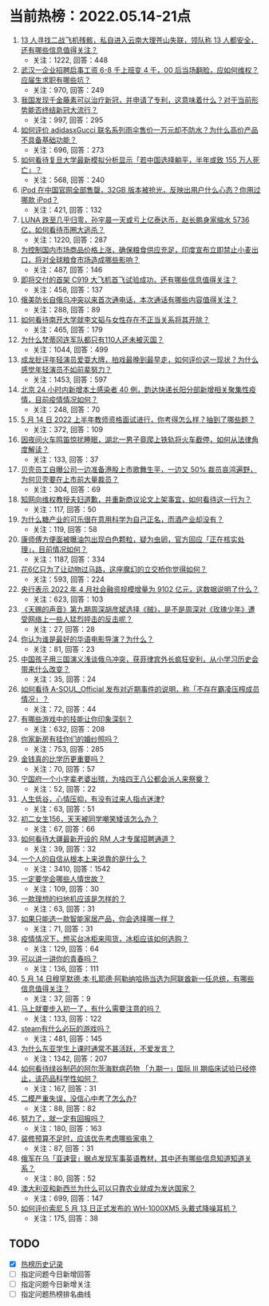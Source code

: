 # 当前热榜：2022.05.14-21点
1. [13 人寻找二战飞机残骸，私自进入云南大理苍山失联，领队称 13 人都安全，还有哪些信息值得关注？](https://www.zhihu.com/question/532746105)
    * 关注：1222, 回答：448
2. [武汉一企业招聘启事工资 6-8 千上班变 4 千，00 后当场翻脸，应如何维权？应届生求职有哪些坑？](https://www.zhihu.com/question/532668303)
    * 关注：970, 回答：249
3. [我国发现千金藤素可以治疗新冠，并申请了专利，这意味着什么？对于当前形势能否终结新冠大流行？](https://www.zhihu.com/question/532644869)
    * 关注：997, 回答：295
4. [如何评价 adidasxGucci 联名系列雨伞售价一万元却不防水？为什么高价产品不具备基础功能？](https://www.zhihu.com/question/532508209)
    * 关注：696, 回答：273
5. [如何看待复旦大学最新模拟分析显示「若中国选择躺平，半年或致 155 万人死亡」？](https://www.zhihu.com/question/532632807)
    * 关注：568, 回答：240
6. [iPod 在中国官网全部售罄，32GB 版本被抢光，反映出用户什么心态？你用过哪款 iPod？](https://www.zhihu.com/question/532475021)
    * 关注：421, 回答：132
7. [LUNA 跌至几乎归零，孙宇晨一天或亏上亿泰达币，赵长鹏身家缩水 5736 亿，如何看待币圈大逃杀？](https://www.zhihu.com/question/532645455)
    * 关注：1220, 回答：287
8. [为控制国内市场商品价格上涨，确保粮食供应充足，印度宣布立即禁止小麦出口，将对全球粮食市场造成哪些影响？](https://www.zhihu.com/question/532774990)
    * 关注：487, 回答：146
9. [即将交付的首架 C919 大飞机首飞试验成功，还有哪些信息值得关注？](https://www.zhihu.com/question/532772508)
    * 关注：458, 回答：137
10. [俄美防长自俄乌冲突以来首次通电话，本次通话有哪些内容值得关注？](https://www.zhihu.com/question/532747510)
    * 关注：288, 回答：89
11. [如何看待南开大学就李文韬与女性存在不正当关系将其开除？](https://www.zhihu.com/question/532640148)
    * 关注：465, 回答：179
12. [为什么梵蒂冈连军队都只有110人还未被灭国？](https://www.zhihu.com/question/431767839)
    * 关注：1044, 回答：499
13. [成龙批评年轻演员爱耍大牌，拍戏最晚到最早走，如何评价这一现状？为什么感觉年轻演员不如前辈努力？](https://www.zhihu.com/question/509828450)
    * 关注：1453, 回答：597
14. [北京 24 小时内新增本土感染者 40 例，韵达快递长阳分部新增相关聚集性疫情，目前疫情情况如何？](https://www.zhihu.com/question/532801858)
    * 关注：248, 回答：70
15. [5 月 14 日 2022 上半年教师资格面试进行，你考得怎么样？抽到了哪些题？](https://www.zhihu.com/question/532740812)
    * 关注：372, 回答：109
16. [因夜间火车鸣笛惊扰睡眠，湖北一男子竟爬上铁轨将火车截停，如何从法律角度解读？](https://www.zhihu.com/question/532461698)
    * 关注：133, 回答：37
17. [贝壳员工自曝公司一边准备港股上市歌舞生平，一边又 50% 裁员哀鸿遍野，为何贝壳要在上市前大量裁员？](https://www.zhihu.com/question/532257998)
    * 关注：304, 回答：69
18. [知网向维权教授夫妇道歉，并重新商议论文上架事宜，如何看待这一行为？](https://www.zhihu.com/question/532701127)
    * 关注：117, 回答：50
19. [为什么糖产业的可乐很在意用科学为自己正名，而酒产业却没有？](https://www.zhihu.com/question/531637674)
    * 关注：119, 回答：58
20. [康师傅方便面被曝油包出现白色颗粒，疑为虫卵，官方回应「正在核实处理」，目前情况如何？](https://www.zhihu.com/question/532700540)
    * 关注：1187, 回答：334
21. [花6亿只为了让动物过马路，这座魔幻的立交桥你觉得如何？](https://www.zhihu.com/question/532073398)
    * 关注：593, 回答：224
22. [央行表示 2022 年 4 月社会融资规模增量为 9102 亿元，这数据说明了什么？](https://www.zhihu.com/question/532654339)
    * 关注：623, 回答：103
23. [《天赐的声音》第九期周深胡彦斌选择《贼》，是不是周深对《玫瑰少年》遭受网络上一些人猛烈抨击的反击呢？](https://www.zhihu.com/question/532730070)
    * 关注：27, 回答：28
24. [你认为谁是最好的华语电影导演？为什么？](https://www.zhihu.com/question/342216546)
    * 关注：81, 回答：23
25. [中国孩子用三国演义浅谈俄乌冲突，获菲律宾外长疯狂安利，从小学习历史会带来什么改变？](https://www.zhihu.com/question/532423058)
    * 关注：35, 回答：24
26. [如何看待 A-SOUL_Official 发布对近期事件的说明，称「不存在霸凌压榨成员情况」？](https://www.zhihu.com/question/532798321)
    * 关注：72, 回答：44
27. [有哪些游戏中的技能让你印象深刻？](https://www.zhihu.com/question/62567851)
    * 关注：632, 回答：208
28. [你家新房有挂你们的婚纱照吗？](https://www.zhihu.com/question/339022636)
    * 关注：753, 回答：285
29. [金钱真的比学历更重要吗？](https://www.zhihu.com/question/532808565)
    * 关注：70, 回答：57
30. [宁国府一个小字辈老婆出殡，为啥四王八公都会派人来祭奠？](https://www.zhihu.com/question/531892985)
    * 关注：52, 回答：22
31. [人生低谷，心情压抑，有没有过来人指点迷津?](https://www.zhihu.com/question/532747472)
    * 关注：63, 回答：51
32. [初二女生156，天天被同学嘲笑矮该怎么办？](https://www.zhihu.com/question/532744776)
    * 关注：67, 回答：66
33. [如何看待大疆最新开设的 RM 人才专属招聘通道？](https://www.zhihu.com/question/532779477)
    * 关注：39, 回答：32
34. [一个人的自信从根本上来说靠的是什么？](https://www.zhihu.com/question/491729132)
    * 关注：3410, 回答：1542
35. [一定要学会哪些人情世故？](https://www.zhihu.com/question/531624981)
    * 关注：109, 回答：30
36. [一款理想的扫地机应该是怎样的？](https://www.zhihu.com/question/527928748)
    * 关注：63, 回答：31
37. [如果只能选一款智能家居产品，你会选择哪一样？](https://www.zhihu.com/question/528468060)
    * 关注：71, 回答：31
38. [疫情情况下，想买台冰柜来囤货，冰柜应该如何选购？](https://www.zhihu.com/question/528905748)
    * 关注：129, 回答：64
39. [可以讲一讲你的青春吗？](https://www.zhihu.com/question/532788269)
    * 关注：136, 回答：111
40. [5 月 14 日穆罕默德·本·扎耶德·阿勒纳哈扬当选为阿联酋新一任总统，有哪些信息值得关注？](https://www.zhihu.com/question/532808085)
    * 关注：37, 回答：9
41. [马上就要步入初一了，有什么需要注意的吗？](https://www.zhihu.com/question/531348580)
    * 关注：133, 回答：122
42. [steam有什么必玩的游戏吗？](https://www.zhihu.com/question/484668678)
    * 关注：481, 回答：145
43. [为什么东亚学生上课时通常不甚活跃，不爱发言？](https://www.zhihu.com/question/19769575)
    * 关注：1342, 回答：207
44. [如何看待绿谷制药的阿尔茨海默病药物 「九期一」国际 III 期临床试验已经停止，该药品科学性如何？](https://www.zhihu.com/question/532332812)
    * 关注：167, 回答：31
45. [二模严重失误，没信心中考了怎么办?](https://www.zhihu.com/question/532758138)
    * 关注：88, 回答：82
46. [努力了，就一定有回报吗？](https://www.zhihu.com/question/531321423)
    * 关注：180, 回答：163
47. [装修预算不足时，应该优先考虑哪些家电？](https://www.zhihu.com/question/529316153)
    * 关注：87, 回答：31
48. [俄军在乌「亚速营」据点发现军事英语教材，其中还有哪些信息知道知道关系？](https://www.zhihu.com/question/532488333)
    * 关注：80, 回答：52
49. [澳大利亚和新西兰为什么可以只靠农业就成为发达国家？](https://www.zhihu.com/question/349536880)
    * 关注：699, 回答：147
50. [如何评价索尼 5 月 13 日正式发布的 WH-1000XM5 头戴式降噪耳机？](https://www.zhihu.com/question/532563404)
    * 关注：175, 回答：38
## TODO
* [x] [热榜历史记录](hot_history/AllHot.md)
* [ ] 指定问题今日新增回答
* [ ] 指定问题今日新增关注
* [ ] 指定问题热榜排名曲线
